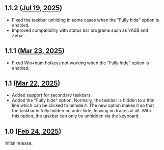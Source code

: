 ## 1.1.2 ([Jul 19, 2025](https://github.com/ramensoftware/windhawk-mods/blob/e857f64901909ed4e2aa2bc83ab06898effdb4a1/mods/taskbar-auto-hide-keyboard-only.wh.cpp))

* Fixed the taskbar unhiding in some cases when the "Fully hide" option is enabled.
* Improved compatibility with status bar programs such as YASB and Zebar.

## 1.1.1 ([Mar 23, 2025](https://github.com/ramensoftware/windhawk-mods/blob/20ab961f2e9e81c99927394bd0a6d1dcb3987de9/mods/taskbar-auto-hide-keyboard-only.wh.cpp))

* Fixed Win+num hotkeys not working when the "Fully hide" option is enabled.

## 1.1 ([Mar 22, 2025](https://github.com/ramensoftware/windhawk-mods/blob/9e22c833002db2e8c8c002ea098d25805d09167c/mods/taskbar-auto-hide-keyboard-only.wh.cpp))

* Added support for secondary taskbars.
* Added the "Fully hide" option. Normally, the taskbar is hidden to a thin line which can be clicked to unhide it. The new option makes it so that the taskbar is fully hidden on auto-hide, leaving no traces at all. With this option, the taskbar can only be unhidden via the keyboard.

## 1.0 ([Feb 24, 2025](https://github.com/ramensoftware/windhawk-mods/blob/a964360a62a40333fb917ccea2c5513fe7e77b3b/mods/taskbar-auto-hide-keyboard-only.wh.cpp))

Initial release.
